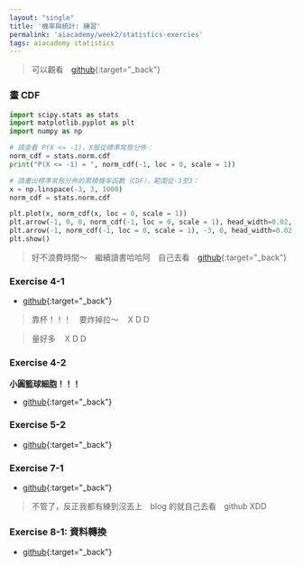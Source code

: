 ```yaml
---
layout: "single"
title: '機率與統計: 練習'
permalink: 'aiacademy/week2/statistics-exercies'
tags: aiacademy statistics
---
```


> 可以觀看　[github](https://github.com/yuting3656/aiacademy){:target="_back"}

### 畫 CDF 

~~~python
import scipy.stats as stats
import matplotlib.pyplot as plt
import numpy as np

# 請查看 P(X <= -1)，X服從標準常態分佈：
norm_cdf = stats.norm.cdf
print("P(X <= -1) = ", norm_cdf(-1, loc = 0, scale = 1))

# 請畫出標準常態分佈的累積機率函數（CDF），範圍從-3至3：
x = np.linspace(-3, 3, 1000)
norm_cdf = stats.norm.cdf

plt.plot(x, norm_cdf(x, loc = 0, scale = 1))
plt.arrow(-1, 0, 0, norm_cdf(-1, loc = 0, scale = 1), head_width=0.02, width=0.005, head_length=0.02, color='r')
plt.arrow(-1, norm_cdf(-1, loc = 0, scale = 1), -3, 0, head_width=0.02, width=0.005, head_length=0.02, color='g')
plt.show()
~~~

> 好不浪費時間～　繼續讀書哈哈阿　自己去看　[github](https://github.com/yuting3656/aiacademy/blob/master/week2/StatPython_part1/AI_hmw_StatPython_2-1.ipynb){:target="_back"}


### Exercise 4-1

- [github](https://github.com/yuting3656/aiacademy/blob/master/week2/StatPython_part2/AI_hmw_StatPython_4-1.ipynb){:target="_back"}

> 靠杯！！！　要炸掉拉～　ＸＤＤ

> 量好多　ＸＤＤ


### Exercise 4-2
  
  __小圓籃球細胞！！！__　

- [github](https://github.com/yuting3656/aiacademy/blob/master/week2/StatPython_part2/AI_hmw_StatPython_4-2.ipynb){:target="_back"}


### Exercise 5-2

- [github](https://github.com/yuting3656/aiacademy/blob/master/week2/StatPython_part2/AI_hmw_StatPython_5-2%20.ipynb){:target="_back"}


### Exercise 7-1

- [github](https://github.com/yuting3656/aiacademy/blob/master/week2/StatPython_part2/AI_hmw_StatPython_7-1.ipynb){:target="_back"}


> 不管了，反正我都有練到沒丟上　blog 的就自己去看　github XDD


### Exercise 8-1: 資料轉換

- [github](https://github.com/yuting3656/aiacademy/blob/master/week2/StatPython_part3/AI_hmw_StatPython_8-1.ipynb){:target="_back"}